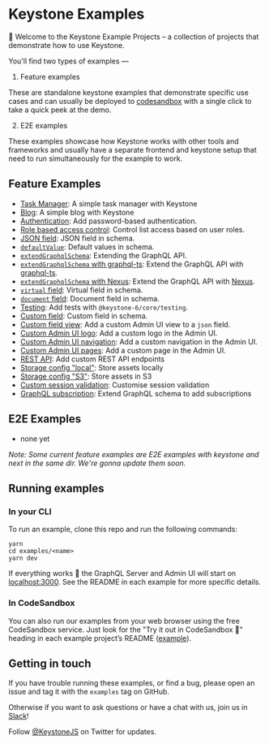 # Keystone Examples

👋 Welcome to the Keystone Example Projects – a collection of projects that demonstrate how to use Keystone.

You'll find two types of examples —

1. Feature examples

These are standalone keystone examples that demonstrate specific use cases and can usually be deployed to [codesandbox](https://codesandbox.io) with a single click to take a quick peek at the demo.

2. E2E examples

These examples showcase how Keystone works with other tools and frameworks and usually have a separate frontend and keystone setup that need to run simultaneously for the example to work. 

## Feature Examples

- [Task Manager](./task-manager): A simple task manager with Keystone
- [Blog](./blog): A simple blog with Keystone
- [Authentication](./with-auth): Add password-based authentication.
- [Role based access control](./roles): Control list access based on user roles.
- [JSON field](./json): JSON field in schema.
- [`defaultValue`](./default-values): Default values in schema.
- [`extendGraphqlSchema`](./extend-graphql-schema): Extending the GraphQL API.
- [`extendGraphqlSchema` with graphql-ts](./extend-graphql-schema-graphql-ts): Extend the GraphQL API with [graphql-ts](https://github.com/Thinkmill/graphql-ts).
- [`extendGraphqlSchema` with Nexus](./extend-graphql-schema-nexus): Extend the GraphQL API with [Nexus](https://nexusjs.org/).
- [`virtual` field](./virtual-field): Virtual field in schema.
- [`document` field](./document-field): Document field in schema.
- [Testing](./testing): Add tests with `@keystone-6/core/testing`.
- [Custom field](./custom-field): Custom field in schema.
- [Custom field view](./custom-field-view): Add a custom Admin UI view to a `json` field.
- [Custom Admin UI logo](./custom-admin-ui-logo): Add a custom logo in the Admin UI.
- [Custom Admin UI navigation](./custom-admin-ui-navigation): Add a custom navigation in the Admin UI.
- [Custom Admin UI pages](./custom-admin-ui-pages): Add a custom page in the Admin UI.
- [REST API](./rest-api): Add custom REST API endpoints
- [Storage config "local"](./assets-local): Store assets locally
- [Storage config "S3"](./assets-s3): Store assets in S3
- [Custom session validation](./assets-s3): Customise session validation
- [GraphQL subscription](./extend-graphql-subscriptions): Extend GraphQL schema to add subscriptions

## E2E Examples

- none yet

_Note: Some current feature examples are E2E examples with keystone and next in the same dir. We're gonna update them soon._

## Running examples

### In your CLI

To run an example, clone this repo and run the following commands:

```shell
yarn
cd examples/<name>
yarn dev
```

If everything works 🤞 the GraphQL Server and Admin UI will start on [localhost:3000](http://localhost:3000).
See the README in each example for more specific details.

### In CodeSandbox

You can also run our examples from your web browser using the free CodeSandbox service. Just look for the "Try it out in CodeSandbox 🧪" heading in each example project’s README ([example](https://github.com/keystonejs/keystone/tree/main/examples/task-manager#try-it-out-in-codesandbox-)).

## Getting in touch

If you have trouble running these examples, or find a bug, please open an issue and tag it with the `examples` tag on GitHub.

Otherwise if you want to ask questions or have a chat with us, join us in [Slack](http://slack.keystonejs.com/)!

Follow [@KeystoneJS](https://twitter.com/keystonejs) on Twitter for updates.
